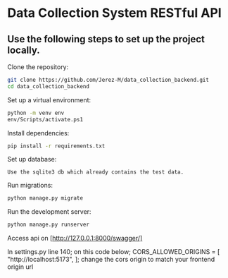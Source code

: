 # Data Collection System RESTful API

## Use the following steps to set up the project locally.

Clone the repository:

```bash
git clone https://github.com/Jerez-M/data_collection_backend.git
cd data_collection_backend
```

Set up a virtual environment:

```bash
python -m venv env
env/Scripts/activate.ps1
```

Install dependencies:

```bash
pip install -r requirements.txt
```

Set up database:

    Use the sqlite3 db which already contains the test data.
    
Run migrations:

```bash
python manage.py migrate
```

Run the development server:

```bash
python manage.py runserver
```

Access api on [http://127.0.0.1:8000/swagger/]

In settings.py line 140; on this code below;
CORS_ALLOWED_ORIGINS = [
    "http://localhost:5173",
];
change the cors origin to match your frontend origin url
